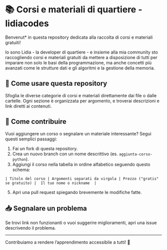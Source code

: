 # 📚 Corsi e materiali di quartiere - lidiacodes

Benvenut* in questa repository dedicata alla raccolta di corsi e materiali gratuiti! 

Io sono Lidia - la developer di quartiere - e insieme alla mia community sto raccogliendo corsi e materiali gratuiti da mettere a disposizione di tutti per imparare non solo le basi della programmazione, ma anche 
concetti più avanzati come le strutture dati e gli algoritmi e la gestione della memoria. 

## 🚀 Come usare questa repository
Sfoglia le diverse categorie di corsi e materiali direttamente dai file o dalle cartelle. Ogni sezione è organizzata per argomento, e troverai descrizioni e link diretti ai contenuti.

## 🌱 Come contribuire
Vuoi aggiungere un corso o segnalare un materiale interessante? Segui questi semplici passaggi:
1. Fai un fork di questa repository.
2. Crea un nuovo branch con un nome descrittivo (es. `aggiunta-corso-python`).
3. Aggiungi il corso nella tabella in ordine alfabetico seguendo questo schema:
```
| Titolo del corso | Argomenti separati da virgola | Prezzo ("gratis" se gratuito) |  Il tuo nome o nickname  |
```
5. Apri una pull request spiegando brevemente le modifiche fatte.

## 📥 Segnalare un problema
Se trovi link non funzionanti o vuoi suggerire miglioramenti, apri una issue descrivendo il problema.

---

Contribuiamo a rendere l’apprendimento accessibile a tutti! 🌟

